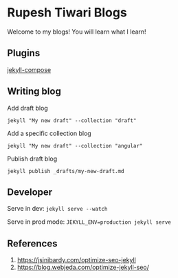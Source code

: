 # Rupesh Tiwari Blogs

Welcome to my blogs! You will learn what I learn! 


## Plugins 

[jekyll-compose](https://github.com/jekyll/jekyll-compose)

## Writing blog

Add draft blog

`jekyll "My new draft" --collection "draft"`


Add a specific collection blog

`jekyll "My new draft" --collection "angular"`

Publish draft blog

`jekyll publish _drafts/my-new-draft.md`


## Developer

Serve in dev: `jekyll serve --watch`

Serve in prod mode: `JEKYLL_ENV=production jekyll serve`

## References

1. https://jsinibardy.com/optimize-seo-jekyll 
2. https://blog.webjeda.com/optimize-jekyll-seo/
